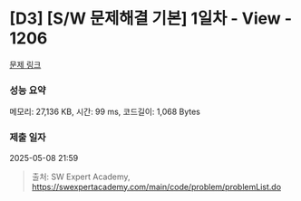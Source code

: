 # [D3] [S/W 문제해결 기본] 1일차 - View - 1206 

[문제 링크](https://swexpertacademy.com/main/code/problem/problemDetail.do?contestProbId=AV134DPqAA8CFAYh) 

### 성능 요약

메모리: 27,136 KB, 시간: 99 ms, 코드길이: 1,068 Bytes

### 제출 일자

2025-05-08 21:59



> 출처: SW Expert Academy, https://swexpertacademy.com/main/code/problem/problemList.do